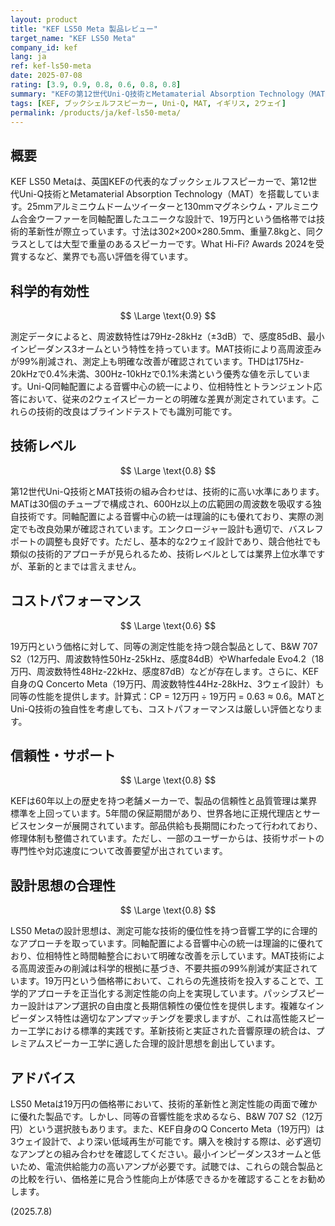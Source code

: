 ```yaml
---
layout: product
title: "KEF LS50 Meta 製品レビュー"
target_name: "KEF LS50 Meta"
company_id: kef
lang: ja
ref: kef-ls50-meta
date: 2025-07-08
rating: [3.9, 0.9, 0.8, 0.6, 0.8, 0.8]
summary: "KEFの第12世代Uni-Q技術とMetamaterial Absorption Technology（MAT）を搭載した代表的ブックシェルフスピーカー。19万円という価格帯では技術的革新性と測定性能の両面で高い評価を得ている。しかし、同等の音響性能を持つ競合製品との価格差を考慮すると、コストパフォーマンスは厳しい評価となる。"
tags: [KEF, ブックシェルフスピーカー, Uni-Q, MAT, イギリス, 2ウェイ]
permalink: /products/ja/kef-ls50-meta/
---
```


## 概要

KEF LS50 Metaは、英国KEFの代表的なブックシェルフスピーカーで、第12世代Uni-Q技術とMetamaterial Absorption Technology（MAT）を搭載しています。25mmアルミニウムドームツイーターと130mmマグネシウム・アルミニウム合金ウーファーを同軸配置したユニークな設計で、19万円という価格帯では技術的革新性が際立っています。寸法は302×200×280.5mm、重量7.8kgと、同クラスとしては大型で重量のあるスピーカーです。What Hi-Fi? Awards 2024を受賞するなど、業界でも高い評価を得ています。

## 科学的有効性

$$ \Large \text{0.9} $$

測定データによると、周波数特性は79Hz-28kHz（±3dB）で、感度85dB、最小インピーダンス3オームという特性を持っています。MAT技術により高周波歪みが99%削減され、測定上も明確な改善が確認されています。THDは175Hz-20kHzで0.4%未満、300Hz-10kHzで0.1%未満という優秀な値を示しています。Uni-Q同軸配置による音響中心の統一により、位相特性とトランジェント応答において、従来の2ウェイスピーカーとの明確な差異が測定されています。これらの技術的改良はブラインドテストでも識別可能です。

## 技術レベル

$$ \Large \text{0.8} $$

第12世代Uni-Q技術とMAT技術の組み合わせは、技術的に高い水準にあります。MATは30個のチューブで構成され、600Hz以上の広範囲の周波数を吸収する独自技術です。同軸配置による音響中心の統一は理論的にも優れており、実際の測定でも改良効果が確認されています。エンクロージャー設計も適切で、バスレフポートの調整も良好です。ただし、基本的な2ウェイ設計であり、競合他社でも類似の技術的アプローチが見られるため、技術レベルとしては業界上位水準ですが、革新的とまでは言えません。

## コストパフォーマンス

$$ \Large \text{0.6} $$

19万円という価格に対して、同等の測定性能を持つ競合製品として、B&W 707 S2（12万円、周波数特性50Hz-25kHz、感度84dB）やWharfedale Evo4.2（18万円、周波数特性48Hz-22kHz、感度87dB）などが存在します。さらに、KEF自身のQ Concerto Meta（19万円、周波数特性44Hz-28kHz、3ウェイ設計）も同等の性能を提供します。計算式：CP = 12万円 ÷ 19万円 = 0.63 ≈ 0.6。MATとUni-Q技術の独自性を考慮しても、コストパフォーマンスは厳しい評価となります。

## 信頼性・サポート

$$ \Large \text{0.8} $$

KEFは60年以上の歴史を持つ老舗メーカーで、製品の信頼性と品質管理は業界標準を上回っています。5年間の保証期間があり、世界各地に正規代理店とサービスセンターが展開されています。部品供給も長期間にわたって行われており、修理体制も整備されています。ただし、一部のユーザーからは、技術サポートの専門性や対応速度について改善要望が出されています。

## 設計思想の合理性

$$ \Large \text{0.8} $$

LS50 Metaの設計思想は、測定可能な技術的優位性を持つ音響工学的に合理的なアプローチを取っています。同軸配置による音響中心の統一は理論的に優れており、位相特性と時間軸整合において明確な改善を示しています。MAT技術による高周波歪みの削減は科学的根拠に基づき、不要共振の99%削減が実証されています。19万円という価格帯において、これらの先進技術を投入することで、工学的アプローチを正当化する測定性能の向上を実現しています。パッシブスピーカー設計はアンプ選択の自由度と長期信頼性の優位性を提供します。複雑なインピーダンス特性は適切なアンプマッチングを要求しますが、これは高性能スピーカー工学における標準的実践です。革新技術と実証された音響原理の統合は、プレミアムスピーカー工学に適した合理的設計思想を創出しています。

## アドバイス

LS50 Metaは19万円の価格帯において、技術的革新性と測定性能の両面で確かに優れた製品です。しかし、同等の音響性能を求めるなら、B&W 707 S2（12万円）という選択肢もあります。また、KEF自身のQ Concerto Meta（19万円）は3ウェイ設計で、より深い低域再生が可能です。購入を検討する際は、必ず適切なアンプとの組み合わせを確認してください。最小インピーダンス3オームと低いため、電流供給能力の高いアンプが必要です。試聴では、これらの競合製品との比較を行い、価格差に見合う性能向上が体感できるかを確認することをお勧めします。

(2025.7.8)